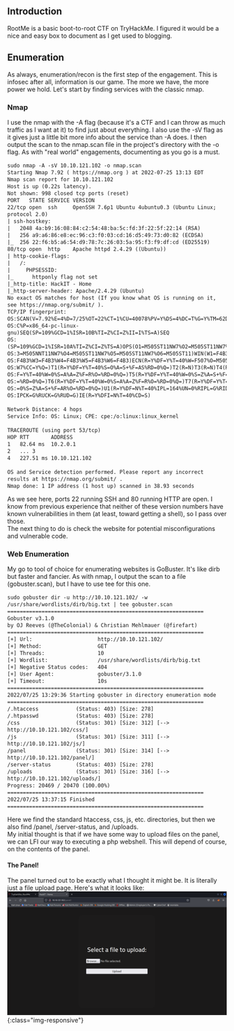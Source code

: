 ## Introduction
RootMe is a basic boot-to-root CTF on TryHackMe.  I figured it would be a nice and easy box to document as I get used to blogging.

## Enumeration
As always, enumeration/recon is the first step of the engagement.  This is infosec after all, information is our game.  The more we have, the more power we hold.
Let's start by finding services with the classic nmap.

### Nmap
I use the nmap with the -A flag (because it's a CTF and I can throw as much traffic as I want at it) to find just about everything. 
I also use the -sV flag as it gives just a little bit more info about the service than -A does.   I then output the scan to the nmap.scan file in the project's directory with the -o flag.  As with "real world" engagements, documenting as you go is a must.  
```
sudo nmap -A -sV 10.10.121.102 -o nmap.scan
Starting Nmap 7.92 ( https://nmap.org ) at 2022-07-25 13:13 EDT
Nmap scan report for 10.10.121.102
Host is up (0.22s latency).
Not shown: 998 closed tcp ports (reset)
PORT   STATE SERVICE VERSION
22/tcp open  ssh     OpenSSH 7.6p1 Ubuntu 4ubuntu0.3 (Ubuntu Linux; protocol 2.0)
| ssh-hostkey: 
|   2048 4a:b9:16:08:84:c2:54:48:ba:5c:fd:3f:22:5f:22:14 (RSA)
|   256 a9:a6:86:e8:ec:96:c3:f0:03:cd:16:d5:49:73:d0:82 (ECDSA)
|_  256 22:f6:b5:a6:54:d9:78:7c:26:03:5a:95:f3:f9:df:cd (ED25519)
80/tcp open  http    Apache httpd 2.4.29 ((Ubuntu))
| http-cookie-flags: 
|   /: 
|     PHPSESSID: 
|_      httponly flag not set
|_http-title: HackIT - Home
|_http-server-header: Apache/2.4.29 (Ubuntu)
No exact OS matches for host (If you know what OS is running on it, see https://nmap.org/submit/ ).
TCP/IP fingerprint:
OS:SCAN(V=7.92%E=4%D=7/25%OT=22%CT=1%CU=40078%PV=Y%DS=4%DC=T%G=Y%TM=62DECF7
OS:C%P=x86_64-pc-linux-gnu)SEQ(SP=109%GCD=1%ISR=10B%TI=Z%CI=Z%II=I%TS=A)SEQ
OS:(SP=109%GCD=1%ISR=10A%TI=Z%CI=Z%TS=A)OPS(O1=M505ST11NW7%O2=M505ST11NW7%O
OS:3=M505NNT11NW7%O4=M505ST11NW7%O5=M505ST11NW7%O6=M505ST11)WIN(W1=F4B3%W2=
OS:F4B3%W3=F4B3%W4=F4B3%W5=F4B3%W6=F4B3)ECN(R=Y%DF=Y%T=40%W=F507%O=M505NNSN
OS:W7%CC=Y%Q=)T1(R=Y%DF=Y%T=40%S=O%A=S+%F=AS%RD=0%Q=)T2(R=N)T3(R=N)T4(R=Y%D
OS:F=Y%T=40%W=0%S=A%A=Z%F=R%O=%RD=0%Q=)T5(R=Y%DF=Y%T=40%W=0%S=Z%A=S+%F=AR%O
OS:=%RD=0%Q=)T6(R=Y%DF=Y%T=40%W=0%S=A%A=Z%F=R%O=%RD=0%Q=)T7(R=Y%DF=Y%T=40%W
OS:=0%S=Z%A=S+%F=AR%O=%RD=0%Q=)U1(R=Y%DF=N%T=40%IPL=164%UN=0%RIPL=G%RID=G%R
OS:IPCK=G%RUCK=G%RUD=G)IE(R=Y%DFI=N%T=40%CD=S)

Network Distance: 4 hops
Service Info: OS: Linux; CPE: cpe:/o:linux:linux_kernel

TRACEROUTE (using port 53/tcp)
HOP RTT       ADDRESS
1   82.64 ms  10.2.0.1
2   ... 3
4   227.51 ms 10.10.121.102

OS and Service detection performed. Please report any incorrect results at https://nmap.org/submit/ .
Nmap done: 1 IP address (1 host up) scanned in 38.93 seconds
```
As we see here, ports 22 running SSH and 80 running HTTP are open.  I know from previous experience that neither of these version numbers have known vulnerabilities in them (at least, toward getting a shell), so I pass over those.  
The next thing to do is check the website for potential misconfigurations and vulnerable code.  

### Web Enumeration
My go to tool of choice for enumerating websites is GoBuster.  It's like dirb but faster and fancier.  As with nmap, I output the scan to a file (gobuster.scan), but I have to use tee for this one. 
```
sudo gobuster dir -u http://10.10.121.102/ -w /usr/share/wordlists/dirb/big.txt | tee gobuster.scan
===============================================================
Gobuster v3.1.0
by OJ Reeves (@TheColonial) & Christian Mehlmauer (@firefart)
===============================================================
[+] Url:                     http://10.10.121.102/
[+] Method:                  GET
[+] Threads:                 10
[+] Wordlist:                /usr/share/wordlists/dirb/big.txt
[+] Negative Status codes:   404
[+] User Agent:              gobuster/3.1.0
[+] Timeout:                 10s
===============================================================
2022/07/25 13:29:36 Starting gobuster in directory enumeration mode
===============================================================
/.htaccess            (Status: 403) [Size: 278]
/.htpasswd            (Status: 403) [Size: 278]
/css                  (Status: 301) [Size: 312] [--> http://10.10.121.102/css/]
/js                   (Status: 301) [Size: 311] [--> http://10.10.121.102/js/] 
/panel                (Status: 301) [Size: 314] [--> http://10.10.121.102/panel/]
/server-status        (Status: 403) [Size: 278]                                  
/uploads              (Status: 301) [Size: 316] [--> http://10.10.121.102/uploads/]
Progress: 20469 / 20470 (100.00%) 
===============================================================
2022/07/25 13:37:15 Finished
===============================================================
```
Here we find the standard htaccess, css, js, etc. directories, but then we also find /panel, /server-status, and /uploads.  
My initial thought is that if we have some way to upload files on the panel, we can LFI our way to executing a php webshell.  This will depend of course, on the contents of the panel.  

#### The Panel!
The panel turned out to be exactly what I thought it might be.  It is literally just a file upload page.  Here's what it looks like:
![rootme panel](/images/2022/rootmePanel.png){:class="img-responsive"}


